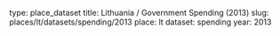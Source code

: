 type: place_dataset
title: Lithuania / Government Spending (2013)
slug: places/lt/datasets/spending/2013
place: lt
dataset: spending
year: 2013
